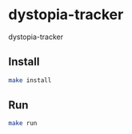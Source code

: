# dystopia-tracker

dystopia-tracker

## Install

```bash
make install
```

## Run

```bash
make run
```